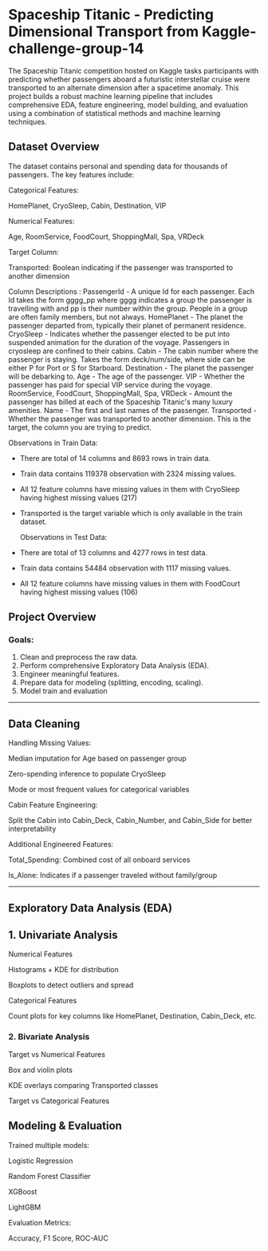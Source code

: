 # Spaceship Titanic - Predicting Dimensional Transport from Kaggle-challenge-group-14

The Spaceship Titanic competition hosted on Kaggle tasks participants with predicting whether passengers aboard a futuristic interstellar cruise were transported to an alternate dimension after a spacetime anomaly.
This project builds a robust machine learning pipeline that includes comprehensive EDA, feature engineering, model building, and evaluation using a combination of statistical methods and machine learning techniques.

## Dataset Overview

The dataset contains personal and spending data for thousands of passengers. The key features include:

Categorical Features:

HomePlanet, CryoSleep, Cabin, Destination, VIP

Numerical Features:

Age, RoomService, FoodCourt, ShoppingMall, Spa, VRDeck

Target Column:

Transported: Boolean indicating if the passenger was transported to another dimension

Column Descriptions : 
PassengerId - A unique Id for each passenger. Each Id takes the form gggg_pp where gggg indicates a group the passenger is travelling with and pp is their number within the group. People in a group are often family members, but not always.
HomePlanet - The planet the passenger departed from, typically their planet of permanent residence.
CryoSleep - Indicates whether the passenger elected to be put into suspended animation for the duration of the voyage. Passengers in cryosleep are confined to their cabins.
Cabin - The cabin number where the passenger is staying. Takes the form deck/num/side, where side can be either P for Port or S for Starboard.
Destination - The planet the passenger will be debarking to.
Age - The age of the passenger.
VIP - Whether the passenger has paid for special VIP service during the voyage.
RoomService, FoodCourt, ShoppingMall, Spa, VRDeck - Amount the passenger has billed at each of the Spaceship Titanic's many luxury amenities.
Name - The first and last names of the passenger.
Transported - Whether the passenger was transported to another dimension. This is the target, the column you are trying to predict.

  Observations in Train Data:
* There are total of 14 columns and 8693 rows in train data.
* Train data contains 119378 observation with 2324 missing values.
* All 12 feature columns have missing values in them with CryoSleep having highest missing values (217)
* Transported is the target variable which is only available in the train dataset.

  Observations in Test Data:
* There are total of 13 columns and 4277 rows in test data.
* Train data contains 54484 observation with 1117 missing values.
* All 12 feature columns have missing values in them with FoodCourt having highest missing values (106)

  
##  Project Overview

###  Goals:
1. Clean and preprocess the raw data.
2. Perform comprehensive Exploratory Data Analysis (EDA).
3. Engineer meaningful features.
4. Prepare data for modeling (splitting, encoding, scaling).
5. Model train and evaluation 
---

##  Data Cleaning

Handling Missing Values:

Median imputation for Age based on passenger group

Zero-spending inference to populate CryoSleep

Mode or most frequent values for categorical variables

Cabin Feature Engineering:

Split the Cabin into Cabin_Deck, Cabin_Number, and Cabin_Side for better interpretability

Additional Engineered Features:

Total_Spending: Combined cost of all onboard services

Is_Alone: Indicates if a passenger traveled without family/group

---
##  Exploratory Data Analysis (EDA)

## 1. Univariate Analysis

Numerical Features

Histograms + KDE for distribution

Boxplots to detect outliers and spread

Categorical Features

Count plots for key columns like HomePlanet, Destination, Cabin_Deck, etc.

### 2. Bivariate Analysis
Target vs Numerical Features

Box and violin plots

KDE overlays comparing Transported classes

Target vs Categorical Features

 Modeling & Evaluation
 ------------------------------
Trained multiple models:

Logistic Regression

Random Forest Classifier

XGBoost

LightGBM


Evaluation Metrics:

Accuracy, F1 Score, ROC-AUC



